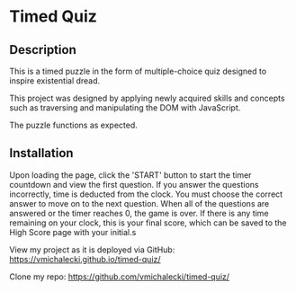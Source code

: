# Timed Quiz

## Description

This is a timed puzzle in the form of multiple-choice quiz designed to inspire existential dread.

This project was designed by applying newly acquired skills and concepts such as traversing and manipulating the DOM with JavaScript.

The puzzle functions as expected.

## Installation

Upon loading the page, click the 'START' button to start the timer countdown and view the first question. If you answer the questions incorrectly, time is deducted from the clock. You must choose the correct answer to move on to the next question. When all of the questions are answered or the timer reaches 0, the game is over. If there is any time remaining on your clock, this is your final score, which can be saved to the High Score page with your initial.s

View my project as it is deployed via GitHub: https://vmichalecki.github.io/timed-quiz/

Clone my repo: https://github.com/vmichalecki/timed-quiz/